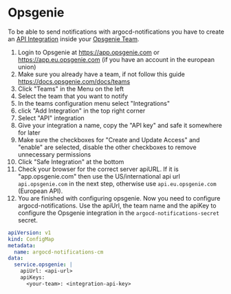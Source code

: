# Opsgenie

To be able to send notifications with argocd-notifications you have to create an [API Integration](https://docs.opsgenie.com/docs/integrations-overview) inside your [Opsgenie Team](https://docs.opsgenie.com/docs/teams).

1. Login to Opsgenie at https://app.opsgenie.com or https://app.eu.opsgenie.com (if you have an account in the european union)
2. Make sure you already have a team, if not follow this guide https://docs.opsgenie.com/docs/teams
3. Click "Teams" in the Menu on the left
4. Select the team that you want to notify
5. In the teams configuration menu select "Integrations"
6. click "Add Integration" in the top right corner
7. Select "API" integration
8. Give your integration a name, copy the "API key" and safe it somewhere for later
9. Make sure the checkboxes for "Create and Update Access" and "enable" are selected, disable the other checkboxes to remove unnecessary permissions
10. Click "Safe Integration" at the bottom
11. Check your browser for the correct server apiURL. If it is "app.opsgenie.com" then use the US/international api url `api.opsgenie.com` in the next step, otherwise use `api.eu.opsgenie.com` (European API). 
12. You are finished with configuring opsgenie. Now you need to configure argocd-notifications. Use the apiUrl, the team name and the apiKey to configure the Opsgenie integration in the `argocd-notifications-secret` secret. 

```yaml
apiVersion: v1
kind: ConfigMap
metadata:
  name: argocd-notifications-cm
data:
  service.opsgenie: |
    apiUrl: <api-url>
    apiKeys:
      <your-team>: <integration-api-key>
```